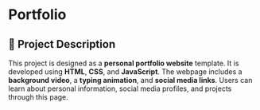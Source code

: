 # Portfolio

## 🎯 Project Description
This project is designed as a **personal portfolio website** template. It is developed using **HTML**, **CSS**, and **JavaScript**. The webpage includes a **background video**, a **typing animation**, and **social media links**. Users can learn about personal information, social media profiles, and projects through this page.

##
